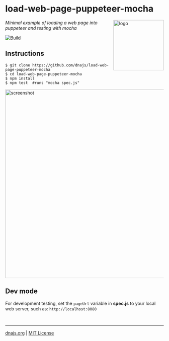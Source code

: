 # load-web-page-puppeteer-mocha
<img src=https://dnajs.org/graphics/dnajs-logo.png align=right width=160 alt=logo>

_Minimal example of loading a web page into puppeteer and testing with mocha_

[![Build](https://travis-ci.org/dnajs/load-web-page-puppeteer-mocha.svg)](https://travis-ci.org/dnajs/load-web-page-puppeteer-mocha)

## Instructions
```shell
$ git clone https://github.com/dnajs/load-web-page-puppeteer-mocha
$ cd load-web-page-puppeteer-mocha
$ npm install
$ npm test  #runs "mocha spec.js"
```
<img src=https://github.com/dnajs/load-web-page-puppeteer-mocha/raw/main/screenshot.png
   width=600 alt=screenshot>

## Dev mode
For development testing, set the `pageUrl` variable in **spec.js** to your local web server, such as:
`http://localhost:8080`

<br>

---
[dnajs.org](https://dnajs.org) | [MIT License](LICENSE.txt)
